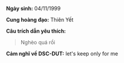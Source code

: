 **Ngày sinh:** 04/11/1999


**Cung hoàng đạo:** Thiên Yết


**Câu trích dẫn yêu thích:**
> Nghèo quá rồi

**Cảm nghĩ về DSC-DUT:** let's keep only for me
